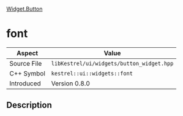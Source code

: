 [Widget.Button](index)
# font
| Aspect | Value |
| --- | --- |
| Source File | `libKestrel/ui/widgets/button_widget.hpp` |
| C++ Symbol | `kestrel::ui::widgets::font` |
| Introduced | Version 0.8.0 |
## Description

